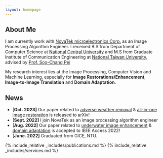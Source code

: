 ```yaml
---
layout: homepage
---
```


## About Me

I am currently work with [NovaTek microelectronics Corp.](https://www.novatek.com.tw/en-global/Home) as an Image Processing Algorithm Engineer. I received B.S from Department of Computer Science at [National Central University](https://www.ncu.edu.tw/tw/) and M.S from Graduate Institute of Communication Engineering at [National Taiwan University](https://www.ntu.edu.tw/),
 advised by [Prof. Soo-Chang Pei](https://www.ee.ntu.edu.tw/profile1.php?id=3)
  

My research interest lies at the Image Processing, Computer Vision and Machine Learning, especially for **Image Restorations/Enhancement**, **Image-to-Image Translation** and **Domain Adaptation**. 

## News

- **[Oct. 2023]** Our paper related to <ins>adverse weather removal</ins> & <ins>all-in-one image restoration</ins> is released to arXiv!
- **[Sept. 2022]** I join NovaTek as an image processing algorithm engineer
- **[Aug. 2022]** Our paper related to <ins>underwater image enhancement</ins> & <ins>domain adaptation</ins> is accepted to IEEE Access 2022!
- **[June. 2022]** Graduated from GICE, NTU.

{% include_relative _includes/publications.md %}
{% include_relative _includes/services.md %}

